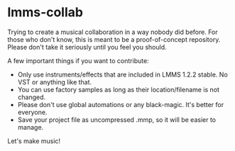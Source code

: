 # lmms-collab
Trying to create a musical collaboration in a way nobody did before.
For those who don't know, this is meant to be a proof-of-concept repository. Please don't take it seriously until you feel you should.

A few important things if you want to contribute:
- Only use instruments/effects that are included in LMMS 1.2.2 stable. No VST or anything like that.
- You can use factory samples as long as their location/filename is not changed.
- Please don't use global automations or any black-magic. It's better for everyone.
- Save your project file as uncompressed .mmp, so it will be easier to manage.

Let's make music!
